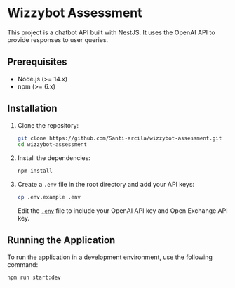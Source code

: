 # Wizzybot Assessment

This project is a chatbot API built with NestJS. It uses the OpenAI API to provide responses to user queries.

## Prerequisites

- Node.js (>= 14.x)
- npm (>= 6.x)

## Installation

1. Clone the repository:

    ```sh
    git clone https://github.com/Santi-arcila/wizzybot-assessment.git
    cd wizzybot-assessment
    ```

2. Install the dependencies:

    ```sh
    npm install
    ```

3. Create a `.env` file in the root directory and add your API keys:

    ```sh
    cp .env.example .env
    ```

    Edit the [`.env`](command:_github.copilot.openRelativePath?%5B%7B%22scheme%22%3A%22file%22%2C%22authority%22%3A%22%22%2C%22path%22%3A%22%2Fc%3A%2FUsers%2FUsuario%2Fdev%2Fwizzybot-assessment%2F.env%22%2C%22query%22%3A%22%22%2C%22fragment%22%3A%22%22%7D%5D "c:\Users\Usuario\dev\wizzybot-assessment\.env") file to include your OpenAI API key and Open Exchange API key.

## Running the Application

To run the application in a development environment, use the following command:

```sh
npm run start:dev
